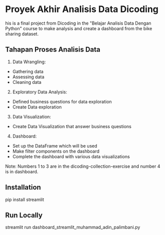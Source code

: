 # Proyek Akhir Analisis Data Dicoding
his is a final project from Dicoding in the "Belajar Analisis Data Dengan Python" course to make analysis and create a dashboard from the bike sharing dataset.

## Tahapan Proses Analisis Data
1. Data Wrangling:
- Gathering data
- Assessing data
- Cleaning data

2. Exploratory Data Analysis:
- Defined business questions for data exploration
- Create Data exploration
3. Data Visualization:
- Create Data Visualization that answer business questions
4. Dashboard:
- Set up the DataFrame which will be used
- Make filter components on the dashboard
- Complete the dashboard with various data visualizations

Note: Numbers 1 to 3 are in the dicoding-collection-exercise and number 4 is in dashboard.

## Installation
pip install streamlit

## Run Locally
streamlit run dashboard_streamlit_muhammad_adin_palimbani.py
